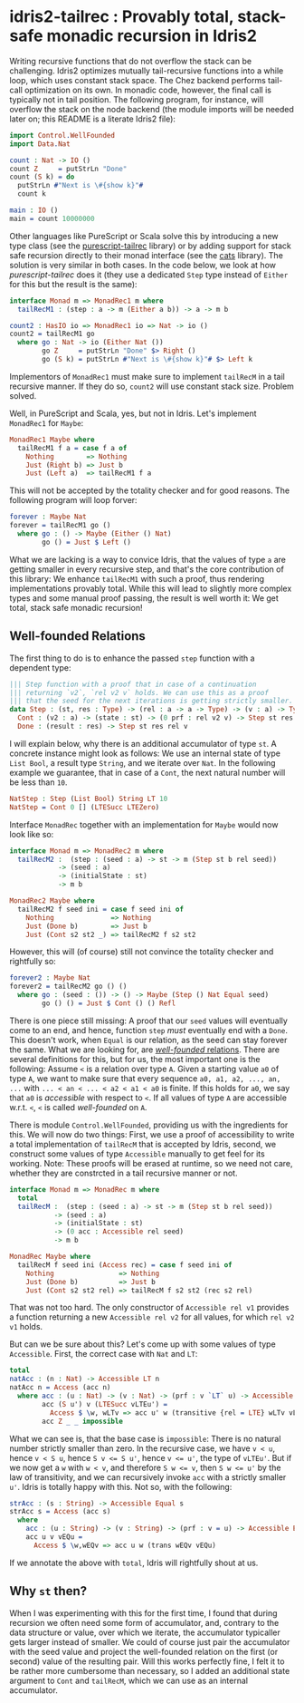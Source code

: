 # idris2-tailrec : Provably total, stack-safe monadic recursion in Idris2

Writing recursive functions that do not overflow the stack
can be challenging. Idris2 optimizes mutually tail-recursive
functions into a while loop, which uses constant stack space.
The Chez backend performs tail-call optimization on its own.
In monadic code, however, the final call is typically not
in tail position. The following program, for instance,
will overflow the stack on the node backend (the module
imports will be needed later on; this README is a literate
Idris2 file):

```idris
import Control.WellFounded
import Data.Nat

count : Nat -> IO ()
count Z     = putStrLn "Done"
count (S k) = do
  putStrLn #"Next is \#{show k}"#
  count k

main : IO ()
main = count 10000000
```

Other languages like PureScript or Scala
solve this by introducing a new type class 
(see the [purescript-tailrec](https://github.com/purescript/purescript-tailrec)
library) or by adding support for stack safe recursion
directly to their monad interface
(see the [cats](https://github.com/typelevel/cats) library).
The solution is very similar in both cases. In the code
below, we look at how *purescript-tailrec* does it
(they use a dedicated `Step` type instead of `Either` for
this but the result is the same):

```idris
interface Monad m => MonadRec1 m where
  tailRecM1 : (step : a -> m (Either a b)) -> a -> m b

count2 : HasIO io => MonadRec1 io => Nat -> io ()
count2 = tailRecM1 go
  where go : Nat -> io (Either Nat ())
        go Z     = putStrLn "Done" $> Right ()
        go (S k) = putStrLn #"Next is \#{show k}"# $> Left k
```

Implementors of `MonadRec1` must make sure to implement `tailRecM`
in a tail recursive manner. If they do so, `count2` will use constant
stack size. Problem solved.

Well, in PureScript and Scala, yes, but not in Idris.
Let's implement `MonadRec1` for `Maybe`:

```idris
MonadRec1 Maybe where
  tailRecM1 f a = case f a of
    Nothing        => Nothing
    Just (Right b) => Just b
    Just (Left a)  => tailRecM1 f a
```

This will not be accepted by the totality checker
and for good reasons. The following program will loop
forver:

```idris
forever : Maybe Nat
forever = tailRecM1 go ()
  where go : () -> Maybe (Either () Nat)
        go () = Just $ Left ()
```

What we are lacking is a way to convice Idris, that the
values of type `a` are getting smaller in every recursive
step, and that's the core contribution of this library:
We enhance `tailRecM1` with such a proof, thus rendering
implementations provably total. While this will lead
to slightly more complex types and some manual proof
passing, the result is well worth it: We get total,
stack safe monadic recursion!

## Well-founded Relations

The first thing to do is to enhance the passed `step` function with
a dependent type:

```idris
||| Step function with a proof that in case of a continuation
||| returning `v2`, `rel v2 v` holds. We can use this as a proof
||| that the seed for the next iterations is getting strictly smaller.
data Step : (st, res : Type) -> (rel : a -> a -> Type) -> (v : a) -> Type where
  Cont : (v2 : a) -> (state : st) -> (0 prf : rel v2 v) -> Step st res rel v
  Done : (result : res) -> Step st res rel v
```

I will explain below, why there is an additional accumulator of type `st`.
A concrete instance might look as follows:
We use an internal state of type `List Bool`, a result type `String`,
and we iterate over `Nat`. In the following example
we guarantee, that in case of a `Cont`, the next natural number will
be less than `10`.

```idris
NatStep : Step (List Bool) String LT 10
NatStep = Cont 0 [] (LTESucc LTEZero)
```
Interface `MonadRec` together with an implementation for
`Maybe` would now look like so:

```idris
interface Monad m => MonadRec2 m where
  tailRecM2 :  (step : (seed : a) -> st -> m (Step st b rel seed))
            -> (seed : a)
            -> (initialState : st)
            -> m b

MonadRec2 Maybe where
  tailRecM2 f seed ini = case f seed ini of
    Nothing              => Nothing
    Just (Done b)        => Just b
    Just (Cont s2 st2 _) => tailRecM2 f s2 st2
```

However, this will (of course) still not convince the
totality checker and rightfully so:

```idris
forever2 : Maybe Nat
forever2 = tailRecM2 go () ()
  where go : (seed : ()) -> () -> Maybe (Step () Nat Equal seed)
        go () () = Just $ Cont () () Refl
```

There is one piece still missing: A proof that our `seed` values
will eventually come to an end, and hence, function `step` *must*
eventually end with a `Done`. This doesn't work, when `Equal`
is our relation, as the seed can stay forever the same.
What we are looking for, are
[*well-founded* relations](https://en.wikipedia.org/wiki/Well-founded_relation).
There are several definitions for this, but for us, the most important
one is the following: Assume `<` is a relation over type `A`.
Given a starting value `a0` of type `A`, we want to make sure that
every sequence `a0, a1, a2, ..., an, ...`
with `... < an < ... < a2 < a1 < a0` is finite. If this holds for `a0`,
we say that `a0` is *accessible* with respect to `<`.
If all values of type `A` are accessible w.r.t. `<`, `<` is
called *well-founded* on `A`.

There is module `Control.WellFounded`, providing us with the
ingredients for this. We will now do two things: First, we
use a proof of accessibility to write a total implementation
of `tailRecM` that is accepted by Idris, second, we construct
some values of type `Accessible` manually to get feel for
its working. Note: These proofs will be erased at runtime,
so we need not care, whether they are constrcted in a tail recursive
manner or not.

```idris
interface Monad m => MonadRec m where
  total
  tailRecM :  (step : (seed : a) -> st -> m (Step st b rel seed))
           -> (seed : a)
           -> (initialState : st)
           -> (0 acc : Accessible rel seed)
           -> m b

MonadRec Maybe where
  tailRecM f seed ini (Access rec) = case f seed ini of
    Nothing                => Nothing
    Just (Done b)          => Just b
    Just (Cont s2 st2 rel) => tailRecM f s2 st2 (rec s2 rel)
```

That was not too hard. The only constructor of `Accessible rel v1` provides
a function returning a new `Accessible rel v2` for all values,
for which `rel v2 v1` holds.

But can we be sure about this? Let's come up with some values
of type `Accessible`. First, the correct case with `Nat` and `LT`:

```idris
total
natAcc : (n : Nat) -> Accessible LT n
natAcc n = Access (acc n)
  where acc : (u : Nat) -> (v : Nat) -> (prf : v `LT` u) -> Accessible LT v
        acc (S u') v (LTESucc vLTEu') =
          Access $ \w, wLTv => acc u' w (transitive {rel = LTE} wLTv vLTEu')
        acc Z _ _ impossible
```

What we can see is, that the base case is `impossible`: There is no
natural number strictly smaller than zero.
In the recursive case, we have `v < u`, hence `v < S u`, hence `S v <= S u'`,
hence `v <= u'`, the type of `vLTEu'`. But if we now get a `w` with
`w < v`, and therefore `S w <= v`, then `S w <= u'` by the law of
transitivity, and we can recursively invoke `acc` with a strictly smaller
`u'`. Idris is totally happy with this. Not so, with the following:

```idris
strAcc : (s : String) -> Accessible Equal s
strAcc s = Access (acc s)
  where
    acc : (u : String) -> (v : String) -> (prf : v = u) -> Accessible Equal v
    acc u v vEQu =
      Access $ \w,wEQv => acc u w (trans wEQv vEQu)
```

If we annotate the above with `total`, Idris will rightfully shout
at us.

## Why `st` then?

When I was experimenting with this for the first time, 
I found that during recursion we often need some form of
accumulator, and, contrary to the data structure or
value, over which we iterate, the accumulator typicaller
gets larger instead of smaller. We could of course just
pair the accumulator with the seed value and project
the well-founded relation on the first (or second) value
of the resulting pair. Will this works perfectly fine, I
felt it to be rather more cumbersome than necessary, so
I added an additional state argument to `Cont` and
`tailRecM`, which we can use as an internal accumulator.
